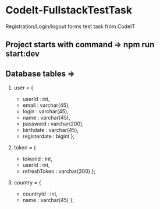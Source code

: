 # CodeIt-FullstackTestTask

Registration/Login/logout forms test task from CodeIT

## Project starts with command => npm run start:dev

## Database tables =>
1. user = {
   * userId : int,
   * email : varchar(45),
   * login : varchar(45),
   * name : varchar(45),
   * password : varchar(200),
   * birthdate : varchar(45),
   * registerdate : bigint
};

2. token = {
   * tokenId : int,
   * userId : int,
   * refreshToken : varchar(300)
};

3. country = {
   * countryId : int,
   * name : varchar(45)
};

